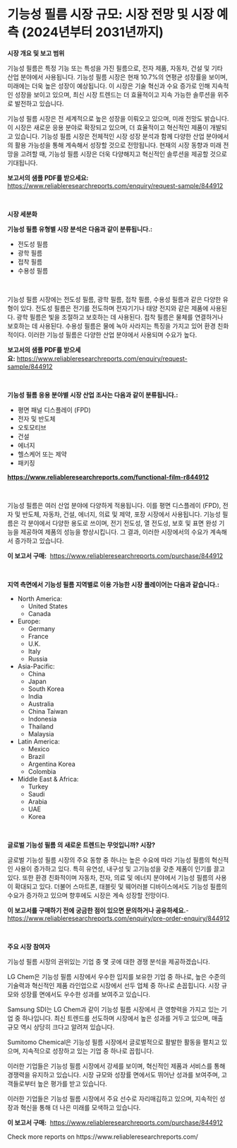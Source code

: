 <p><h1>기능성 필름 시장 규모: 시장 전망 및 시장 예측 (2024년부터 2031년까지)</h1></p><p><strong>시장 개요 및 보고 범위</strong></p>
<p><p>기능성 필름은 특정 기능 또는 특성을 가진 필름으로, 전자 제품, 자동차, 건설 및 기타 산업 분야에서 사용됩니다. 기능성 필름 시장은 현재 10.7%의 연평균 성장률을 보이며, 미래에는 더욱 높은 성장이 예상됩니다. 이 시장은 기술 혁신과 수요 증가로 인해 지속적인 성장을 보이고 있으며, 최신 시장 트렌드는 더 효율적이고 지속 가능한 솔루션을 위주로 발전하고 있습니다.</p><p>기능성 필름 시장은 전 세계적으로 높은 성장을 이뤄오고 있으며, 미래 전망도 밝습니다. 이 시장은 새로운 응용 분야로 확장되고 있으며, 더 효율적이고 혁신적인 제품이 개발되고 있습니다. 기능성 필름 시장은 전체적인 시장 성장 분석과 함께 다양한 산업 분야에서의 활용 가능성을 통해 계속해서 성장할 것으로 전망됩니다. 현재의 시장 동향과 미래 전망을 고려할 때, 기능성 필름 시장은 더욱 다양해지고 혁신적인 솔루션을 제공할 것으로 기대됩니다.</p></p>
<p><strong>보고서의 샘플 PDF를 받으세요:</strong> <a href="https://www.reliableresearchreports.com/enquiry/request-sample/844912">https://www.reliableresearchreports.com/enquiry/request-sample/844912</a></p>
<p>&nbsp;</p>
<p><strong>시장 세분화</strong></p>
<p><strong>기능성 필름 유형별 시장 분석은 다음과 같이 분류됩니다.:</strong></p>
<p><ul><li>전도성 필름</li><li>광학 필름</li><li>접착 필름</li><li>수용성 필름</li></ul></p>
<p>&nbsp;</p>
<p><p>기능성 필름 시장에는 전도성 필름, 광학 필름, 접착 필름, 수용성 필름과 같은 다양한 유형이 있다. 전도성 필름은 전기를 전도하며 전자기기나 태양 전지와 같은 제품에 사용된다. 광학 필름은 빛을 조절하고 보호하는 데 사용된다. 접착 필름은 물체를 연결하거나 보호하는 데 사용된다. 수용성 필름은 물에 녹아 사라지는 특징을 가지고 있어 환경 친화적이다. 이러한 기능성 필름은 다양한 산업 분야에서 사용되며 수요가 높다.</p></p>
<p><strong>보고서의 샘플 PDF를 받으세요:</strong>&nbsp;<a href="https://www.reliableresearchreports.com/enquiry/request-sample/844912">https://www.reliableresearchreports.com/enquiry/request-sample/844912</a></p>
<p>&nbsp;</p>
<p><strong> 기능성 필름 응용 분야별 시장 산업 조사는 다음과 같이 분류됩니다.:</strong></p>
<p><ul><li>평면 패널 디스플레이 (FPD)</li><li>전자 및 반도체</li><li>오토모티브</li><li>건설</li><li>에너지</li><li>헬스케어 또는 제약</li><li>패키징</li></ul></p>
<p><strong><a href="https://www.reliableresearchreports.com/functional-film-r844912">https://www.reliableresearchreports.com/functional-film-r844912</a></strong></p>
<p>&nbsp;</p>
<p><p>기능성 필름은 여러 산업 분야에 다양하게 적용됩니다. 이를 평면 디스플레이 (FPD), 전자 및 반도체, 자동차, 건설, 에너지, 의료 및 제약, 포장 시장에서 사용됩니다. 기능성 필름은 각 분야에서 다양한 용도로 쓰이며, 전기 전도성, 열 전도성, 보호 및 표면 완성 기능을 제공하여 제품의 성능을 향상시킵니다. 그 결과, 이러한 시장에서의 수요가 계속해서 증가하고 있습니다.</p></p>
<p><strong>이 보고서 구매:</strong>&nbsp; <a href="https://www.reliableresearchreports.com/purchase/844912">https://www.reliableresearchreports.com/purchase/844912</a></p>
<p>&nbsp;</p>
<p><strong>지역 측면에서 기능성 필름 지역별로 이용 가능한 시장 플레이어는 다음과 같습니다.:</strong></p>
<p><ul>
    <li>
        North America:
        <ul>
            <li>United States</li>
            <li>Canada</li>
        </ul>
    </li>
    <li>
        Europe:
        <ul>
            <li>Germany</li>
            <li>France</li>
            <li>U.K.</li>
            <li>Italy</li>
            <li>Russia</li>
        </ul>
    </li>
    <li>
        Asia-Pacific:
        <ul>
            <li>China</li>
            <li>Japan</li>
            <li>South Korea</li>
            <li>India</li>
            <li>Australia</li>
            <li>China Taiwan</li>
            <li>Indonesia</li>
            <li>Thailand</li>
            <li>Malaysia</li>
        </ul>
    </li>
    <li>
        Latin America:
        <ul>
            <li>Mexico</li>
            <li>Brazil</li>
            <li>Argentina Korea</li>
            <li>Colombia</li>
        </ul>
    </li>
    <li>
        Middle East & Africa:
        <ul>
            <li>Turkey</li>
            <li>Saudi</li>
            <li>Arabia</li>
            <li>UAE</li>
            <li>Korea</li>
        </ul>
    </li>
    </ul></p>
<p>&nbsp;</p>
<p><strong>글로벌 기능성 필름 의 새로운 트렌드는 무엇입니까? 시장?</strong></p>
<p><p>글로벌 기능성 필름 시장의 주요 동향 중 하나는 높은 수요에 따라 기능성 필름의 혁신적인 사용이 증가하고 있다. 특히 유연성, 내구성 및 고기능성을 갖춘 제품이 인기를 끌고 있다. 또한 환경 친화적이며 자동차, 전자, 의료 및 에너지 분야에서 기능성 필름의 사용이 확대되고 있다. 더불어 스마트폰, 태블릿 및 웨어러블 디바이스에서도 기능성 필름의 수요가 증가하고 있으며 향후에도 시장은 계속 성장할 전망이다.</p></p>
<p><strong>이 보고서를 구매하기 전에 궁금한 점이 있으면 문의하거나 공유하세요.</strong>- <a href="https://www.reliableresearchreports.com/enquiry/pre-order-enquiry/844912">https://www.reliableresearchreports.com/enquiry/pre-order-enquiry/844912</a></p>
<p>&nbsp;</p>
<p><strong>주요 시장 참여자</strong></p>
<p><p>기능성 필름 시장의 권위있는 기업 중 몇 곳에 대한 경쟁 분석을 제공하겠습니다. </p><p>LG Chem은 기능성 필름 시장에서 우수한 입지를 보유한 기업 중 하나로, 높은 수준의 기술력과 혁신적인 제품 라인업으로 시장에서 선두 업체 중 하나로 손꼽힙니다. 시장 규모와 성장률 면에서도 우수한 성과를 보여주고 있습니다. </p><p>Samsung SDI는 LG Chem과 같이 기능성 필름 시장에서 큰 영향력을 가지고 있는 기업 중 하나입니다. 최신 트렌드를 선도하며 시장에서 높은 성과를 거두고 있으며, 매출 규모 역시 상당히 크다고 알려져 있습니다. </p><p>Sumitomo Chemical은 기능성 필름 시장에서 글로벌적으로 활발한 활동을 펼치고 있으며, 지속적으로 성장하고 있는 기업 중 하나로 꼽힙니다. </p><p>이러한 기업들은 기능성 필름 시장에서 강세를 보이며, 혁신적인 제품과 서비스를 통해 경쟁력을 유지하고 있습니다. 시장 규모와 성장률 면에서도 뛰어난 성과를 보여주며, 고객들로부터 높은 평가를 받고 있습니다. </p><p>이러한 기업들은 기능성 필름 시장에서 주요 선수로 자리매김하고 있으며, 지속적인 성장과 혁신을 통해 더 나은 미래를 모색하고 있습니다.</p></p>
<p><strong>이 보고서 구매:</strong>&nbsp;&nbsp;<a href="https://www.reliableresearchreports.com/purchase/844912">https://www.reliableresearchreports.com/purchase/844912</a></p>
<p>Check more reports on https://www.reliableresearchreports.com/</p>